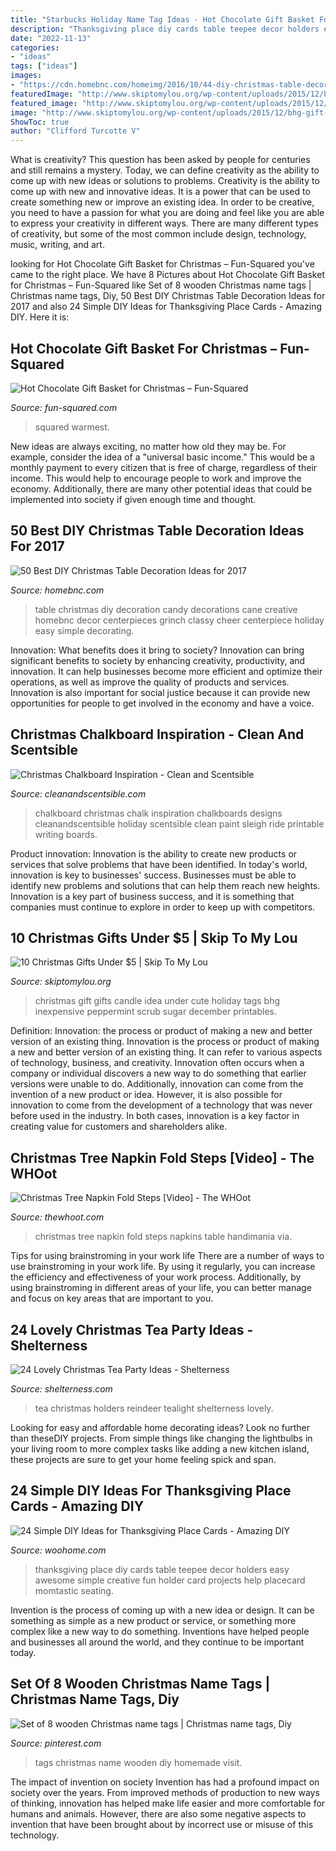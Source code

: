 ```yaml
---
title: "Starbucks Holiday Name Tag Ideas - Hot Chocolate Gift Basket For Christmas – Fun-squared"
description: "Thanksgiving place diy cards table teepee decor holders easy awesome simple creative fun holder card projects help placecard momtastic seating"
date: "2022-11-13"
categories:
- "ideas"
tags: ["ideas"]
images:
- "https://cdn.homebnc.com/homeimg/2016/10/44-diy-christmas-table-decoration-ideas-homebnc.jpg"
featuredImage: "http://www.skiptomylou.org/wp-content/uploads/2015/12/bhg-gift-read-12.15-1.jpg"
featured_image: "http://www.skiptomylou.org/wp-content/uploads/2015/12/bhg-gift-read-12.15-1.jpg"
image: "http://www.skiptomylou.org/wp-content/uploads/2015/12/bhg-gift-read-12.15-1.jpg"
ShowToc: true
author: "Clifford Turcotte V"
---
```



What is creativity? This question has been asked by people for centuries and still remains a mystery. Today, we can define creativity as the ability to come up with new ideas or solutions to problems.
Creativity is the ability to come up with new and innovative ideas. It is a power that can be used to create something new or improve an existing idea. In order to be creative, you need to have a passion for what you are doing and feel like you are able to express your creativity in different ways. There are many different types of creativity, but some of the most common include design, technology, music, writing, and art.

	

		
looking for Hot Chocolate Gift Basket for Christmas – Fun-Squared you've came to the right place. We have 8 Pictures about Hot Chocolate Gift Basket for Christmas – Fun-Squared like Set of 8 wooden Christmas name tags | Christmas name tags, Diy, 50 Best DIY Christmas Table Decoration Ideas for 2017 and also 24 Simple DIY Ideas for Thanksgiving Place Cards - Amazing DIY. Here it is:
		
    
## Hot Chocolate Gift Basket For Christmas – Fun-Squared

<img loading=lazy src="https://fun-squared.com/wp-content/uploads/2016/11/Warmest-Wishes-Hot-Chocolate-Gift-Idea-for-Friends.png" onerror="this.onerror=null;this.src='https://tse2.mm.bing.net/th?id=OIP.j11EMxpr6hmNzTJz3Mb-MQHaSh&amp;pid=15.1';" alt="Hot Chocolate Gift Basket for Christmas – Fun-Squared">

_Source: fun-squared.com_

>squared warmest. 

	

New ideas are always exciting, no matter how old they may be. For example, consider the idea of a "universal basic income." This would be a monthly payment to every citizen that is free of charge, regardless of their income. This would help to encourage people to work and improve the economy. Additionally, there are many other potential ideas that could be implemented into society if given enough time and thought.

    
## 50 Best DIY Christmas Table Decoration Ideas For 2017

<img loading=lazy src="https://cdn.homebnc.com/homeimg/2016/10/44-diy-christmas-table-decoration-ideas-homebnc.jpg" onerror="this.onerror=null;this.src='https://tse3.mm.bing.net/th?id=OIP.7tgFuL-V5eA0FHOsN38yuQHaLH&amp;pid=15.1';" alt="50 Best DIY Christmas Table Decoration Ideas for 2017">

_Source: homebnc.com_

>table christmas diy decoration candy decorations cane creative homebnc decor centerpieces grinch classy cheer centerpiece holiday easy simple decorating. 

	

Innovation: What benefits does it bring to society?
Innovation can bring significant benefits to society by enhancing creativity, productivity, and innovation. It can help businesses become more efficient and optimize their operations, as well as improve the quality of products and services. Innovation is also important for social justice because it can provide new opportunities for people to get involved in the economy and have a voice.

    
## Christmas Chalkboard Inspiration - Clean And Scentsible

<img loading=lazy src="https://www.cleanandscentsible.com/wp-content/uploads/2015/11/Christmas-Chalkboard-Inspiration1.jpg" onerror="this.onerror=null;this.src='https://tse2.mm.bing.net/th?id=OIP.JfjQe9UAKpqU8jCLc_ooxwHaKD&amp;pid=15.1';" alt="Christmas Chalkboard Inspiration - Clean and Scentsible">

_Source: cleanandscentsible.com_

>chalkboard christmas chalk inspiration chalkboards designs cleanandscentsible holiday scentsible clean paint sleigh ride printable writing boards. 

	

Product innovation:
Innovation is the ability to create new products or services that solve problems that have been identified. In today's world, innovation is key to businesses' success. Businesses must be able to identify new problems and solutions that can help them reach new heights. Innovation is a key part of business success, and it is something that companies must continue to explore in order to keep up with competitors.

    
## 10 Christmas Gifts Under $5 | Skip To My Lou

<img loading=lazy src="http://www.skiptomylou.org/wp-content/uploads/2015/12/bhg-gift-read-12.15-1.jpg" onerror="this.onerror=null;this.src='https://tse2.mm.bing.net/th?id=OIP.9zjLbG5iMAkvdPMWjc31bwHaLH&amp;pid=15.1';" alt="10 Christmas Gifts Under $5 | Skip To My Lou">

_Source: skiptomylou.org_

>christmas gift gifts candle idea under cute holiday tags bhg inexpensive peppermint scrub sugar december printables. 

	

Definition: Innovation: the process or product of making a new and better version of an existing thing.
Innovation is the process or product of making a new and better version of an existing thing. It can refer to various aspects of technology, business, and creativity. Innovation often occurs when a company or individual discovers a new way to do something that earlier versions were unable to do. Additionally, innovation can come from the invention of a new product or idea. However, it is also possible for innovation to come from the development of a technology that was never before used in the industry. In both cases, innovation is a key factor in creating value for customers and shareholders alike.

    
## Christmas Tree Napkin Fold Steps [Video] - The WHOot

<img loading=lazy src="https://cdn.thewhoot.com/wp-content/uploads/2017/10/Christmas-Tree-Napkin-Fold-Steps-.jpg" onerror="this.onerror=null;this.src='https://tse3.mm.bing.net/th?id=OIP.Il1Vktv8nS__o5ehLQxz9gHaL9&amp;pid=15.1';" alt="Christmas Tree Napkin Fold Steps [Video] - The WHOot">

_Source: thewhoot.com_

>christmas tree napkin fold steps napkins table handimania via. 

	

Tips for using brainstroming in your work life
There are a number of ways to use brainstroming in your work life. By using it regularly, you can increase the efficiency and effectiveness of your work process. Additionally, by using brainstroming in different areas of your life, you can better manage and focus on key areas that are important to you.

    
## 24 Lovely Christmas Tea Party Ideas - Shelterness

<img loading=lazy src="http://i.shelterness.com/2016/10/09-reindeer-tealight-holders.jpg" onerror="this.onerror=null;this.src='https://tse3.mm.bing.net/th?id=OIP.LqVBPIFDqhieu1hp0wCVLQHaJC&amp;pid=15.1';" alt="24 Lovely Christmas Tea Party Ideas - Shelterness">

_Source: shelterness.com_

>tea christmas holders reindeer tealight shelterness lovely. 

	

Looking for easy and affordable home decorating ideas? Look no further than theseDIY projects. From simple things like changing the lightbulbs in your living room to more complex tasks like adding a new kitchen island, these projects are sure to get your home feeling spick and span.

    
## 24 Simple DIY Ideas For Thanksgiving Place Cards - Amazing DIY

<img loading=lazy src="http://www.woohome.com/wp-content/uploads/2013/11/DIY-Thanksgiving-Place-Cards-1.jpg" onerror="this.onerror=null;this.src='https://tse1.mm.bing.net/th?id=OIP.-rdd0Ru4YDANBmlwIINThQHaF7&amp;pid=15.1';" alt="24 Simple DIY Ideas for Thanksgiving Place Cards - Amazing DIY">

_Source: woohome.com_

>thanksgiving place diy cards table teepee decor holders easy awesome simple creative fun holder card projects help placecard momtastic seating. 

	

Invention is the process of coming up with a new idea or design. It can be something as simple as a new product or service, or something more complex like a new way to do something. Inventions have helped people and businesses all around the world, and they continue to be important today.

    
## Set Of 8 Wooden Christmas Name Tags | Christmas Name Tags, Diy

<img loading=lazy src="https://i.pinimg.com/736x/d2/cf/d1/d2cfd1e800939260c61c9f5734e993f0.jpg" onerror="this.onerror=null;this.src='https://tse4.mm.bing.net/th?id=OIP.1Xt4ESNYe2m0IVV5zM4XWgHaJ4&amp;pid=15.1';" alt="Set of 8 wooden Christmas name tags | Christmas name tags, Diy">

_Source: pinterest.com_

>tags christmas name wooden diy homemade visit. 

	

The impact of invention on society
Invention has had a profound impact on society over the years. From improved methods of production to new ways of thinking, innovation has helped make life easier and more comfortable for humans and animals. However, there are also some negative aspects to invention that have been brought about by incorrect use or misuse of this technology.

